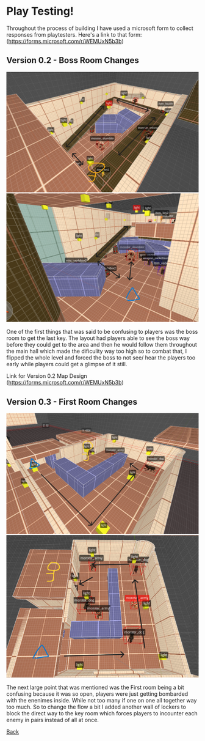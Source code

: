 # Play Testing!

Throughout the process of building I have used a microsoft form to collect responses from playtesters.
Here's a link to that form:
(https://forms.microsoft.com/r/WEMUxN5b3b)

## Version 0.2 - Boss Room Changes
![alt text](https://github.com/Maleahristau/thedepthsquake/blob/main/Images/BossLayoutSecond.png "Changes to BossRoom")
![alt text](https://github.com/Maleahristau/thedepthsquake/blob/main/Images/BossLayoutSecondBetterAngle.png "Chnages to Boss Room Second Angle")

One of the first things that was said to be confusing to players was the boss room to get the last key. 
The layout had players able to see the boss way before they could get to the area and then he would follow them throughout the main
hall which made the dificulity way too high so to combat that, I flipped the whole level and forced the boss to not see/ hear the 
players too early while players could get a glimpse of it still.

Link for Version 0.2 Map Design
(https://forms.microsoft.com/r/WEMUxN5b3b)


## Version 0.3 - First Room Changes
![alt text](https://github.com/Maleahristau/thedepthsquake/blob/main/Images/FirstRoomSecondLayout.png "Changes to First room")
![alt text](https://github.com/Maleahristau/thedepthsquake/blob/main/Images/FirstRoomThirdLayout.png "Changes to First Room Overhead view")

The next large point that was mentioned was the First room being a bit confusing because it was so open, players were just getting
bombarded with the enenimes inside. While not too many if one on one all together way too much. So to change the flow a bit I added
another wall of lockers to block the direct way to the key room which forces players to incounter each enemy in pairs instead of all at once.

[Back](https://github.com/Maleahristau/thedepthsquake/blob/main/README.md "Main Page-Readme")
